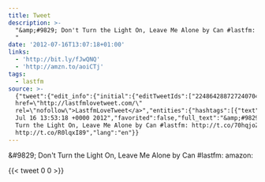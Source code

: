 ```yaml
---
title: Tweet
description: >-
  "&amp;#9829; Don't Turn the Light On, Leave Me Alone by Can #lastfm:  amazon:
  "
date: '2012-07-16T13:07:18+01:00'
links:
  - 'http://bit.ly/fJwQNQ'
  - 'http://amzn.to/aoiCTj'
tags:
  - lastfm
source: >-
  {"tweet":{"edit_info":{"initial":{"editTweetIds":["224864288727240704"],"editableUntil":"2012-07-16T14:53:18.866Z","editsRemaining":"5","isEditEligible":true}},"retweeted":false,"source":"<a
  href=\"http://lastfmlovetweet.com/\"
  rel=\"nofollow\">LastfmLoveTweet</a>","entities":{"hashtags":[{"text":"lastfm","indices":["59","66"]}],"symbols":[],"user_mentions":[],"urls":[{"url":"http://t.co/70hqjoZY","expanded_url":"http://bit.ly/fJwQNQ","display_url":"bit.ly/fJwQNQ","indices":["68","88"]},{"url":"http://t.co/R0lqxI89","expanded_url":"http://amzn.to/aoiCTj","display_url":"amzn.to/aoiCTj","indices":["97","117"]}]},"display_text_range":["0","117"],"favorite_count":"0","id_str":"224864288727240704","truncated":false,"retweet_count":"0","id":"224864288727240704","possibly_sensitive":false,"created_at":"Mon
  Jul 16 13:53:18 +0000 2012","favorited":false,"full_text":"&amp;#9829; Don't
  Turn the Light On, Leave Me Alone by Can #lastfm: http://t.co/70hqjoZY amazon:
  http://t.co/R0lqxI89","lang":"en"}}
---
```

&amp;#9829; Don't Turn the Light On, Leave Me Alone by Can #lastfm:  amazon: 
    
{{< tweet 0 0 >}}
    
